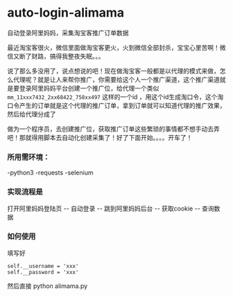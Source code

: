 # auto-login-alimama
自动登录阿里妈妈，采集淘宝客推广订单数据

最近淘宝客很火，微信里面做淘宝客更火，火到微信全部封杀，宝宝心里苦啊！微信又断了财路，搞得我整夜失眠。。。

说了那么多没用了，说点想说的吧！现在做淘宝客一般都是以代理的模式来做，怎么代理呢？就是让人来帮你推广，你需要给这个人一个推广渠道，这个推广渠道就是要登录阿里妈妈平台创建一个推广位，给代理一个类似 `mm_11xxx7432_2xx68422_758xx497` 这样的一个id ，用这个id生成淘口令，这个淘口令产生的订单就是这个代理的推广订单，拿到订单就可以知道代理的推广效果，然后给代理分成了

做为一个程序员，去创建推广位，获取推广订单这些繁琐的事情都不想手动去弄吧！那就得用脚本去自动化创建采集了！好了下面开始。。。。开车了！

### 所用需环境：

-python3
-requests
-selenium

### 实现流程是 

打开阿里妈妈登陆页 -- 自动登录 -- 跳到阿里妈妈后台 -- 获取cookie -- 查询数据

### 如何使用
填写好 
```
self.__username = 'xxx'
self.__password = 'xxx'
```
然后直接 python alimama.py
